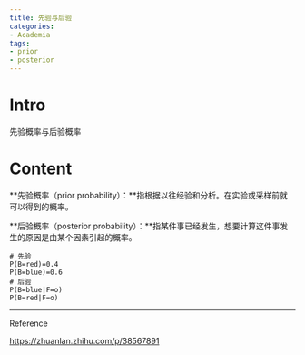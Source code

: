 ```yaml
---
title: 先验与后验
categories:
- Academia
tags:
- prior
- posterior
---
```


# Intro

先验概率与后验概率

<!--more-->

# Content

**先验概率（prior probability）：**指根据以往经验和分析。在实验或采样前就可以得到的概率。

**后验概率（posterior probability）：**指某件事已经发生，想要计算这件事发生的原因是由某个因素引起的概率。

```
# 先验
P(B=red)=0.4
P(B=blue)=0.6
# 后验
P(B=blue|F=o)
P(B=red|F=o)
```







---

Reference

https://zhuanlan.zhihu.com/p/38567891